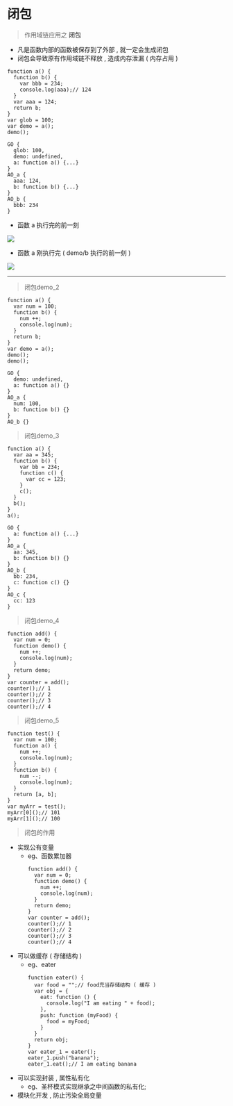 # 闭包

> 作用域链应用之 **闭包**

- 凡是函数内部的函数被保存到了外部 , 就一定会生成闭包
- 闭包会导致原有作用域链不释放 , 造成内存泄漏 ( 内存占用 )

```
function a() {
  function b() {
    var bbb = 234;
    console.log(aaa);// 124
  }
  var aaa = 124;
  return b;
}
var glob = 100;
var demo = a();
demo();
```
```
GO {
  glob: 100,
  demo: undefined,
  a: function a() {...}
}
AO_a {
  aaa: 124,
  b: function b() {...}
}
AO_b {
  bbb: 234
}
```

- 函数 a 执行完的前一刻

![](./5.png)

- 函数 a 刚执行完 ( demo/b 执行的前一刻 )

![](./6.png)

---------------------------------------

> 闭包demo_2

```
function a() {
  var num = 100;
  function b() {
    num ++;
    console.log(num);
  }
  return b;
}
var demo = a();
demo();
demo();
```
```
GO {
  demo: undefined,
  a: function a() {}
}
AO_a {
  num: 100,
  b: function b() {}
}
AO_b {}
```

> 闭包demo_3

```
function a() {
  var aa = 345;
  function b() {
    var bb = 234;
    function c() {
      var cc = 123;
    }
    c();
  }
  b();
}
a();
```
```
GO {
  a: function a() {...}
}
AO_a {
  aa: 345,
  b: function b() {}
}
AO_b {
  bb: 234,
  c: function c() {}
}
AO_c {
  cc: 123
}
```

> 闭包demo_4
```
function add() {
  var num = 0;
  function demo() {
    num ++;
    console.log(num);
  }
  return demo;
}
var counter = add();
counter();// 1
counter();// 2
counter();// 3
counter();// 4
```

> 闭包demo_5
```
function test() {
  var num = 100;
  function a() {
    num ++;
    console.log(num);
  }
  function b() {
    num --;
    console.log(num);
  }
  return [a, b];
}
var myArr = test();
myArr[0]();// 101
myArr[1]();// 100
```

> 闭包的作用
- 实现公有变量
  - eg、函数累加器
    ```
    function add() {
      var num = 0;
      function demo() {
        num ++;
        console.log(num);
      }
      return demo;
    }
    var counter = add();
    counter();// 1
    counter();// 2
    counter();// 3
    counter();// 4
    ```
- 可以做缓存 ( 存储结构 )
  - eg、eater
    ```
    function eater() {
      var food = "";// food充当存储结构 ( 缓存 )
      var obj = {
        eat: function () {
          console.log("I am eating " + food);
        },
        push: function (myFood) {
          food = myFood;
        }
      }
      return obj;
    }
    var eater_1 = eater();
    eater_1.push("banana");
    eater_1.eat();// I am eating banana
    ```
- 可以实现封装 , 属性私有化
  - eg、圣杯模式实现继承之中间函数的私有化;
- 模块化开发 , 防止污染全局变量